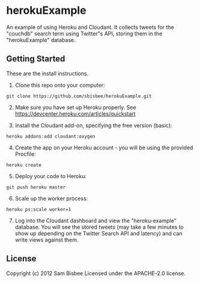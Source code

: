 # herokuExample

An example of using Heroku and Cloudant. It collects tweets for the "couchdb"
search term using Twitter"s API, storing them in the "herokuExample" database.

## Getting Started

These are the install instructions.

1. Clone this repo onto your computer:

`git clone https://github.com/sbisbee/herokuExample.git`

2. Make sure you have set up Heroku properly. See
https://devcenter.heroku.com/articles/quickstart

3. Install the Cloudant add-on, specifying the free version (basic):

`heroku addons:add cloudant:oxygen`

4. Create the app on your Heroku account - you will be using the provided
Procfile:

`heroku create`

5. Deploy your code to Heroku:

`git push heroku master`

6. Scale up the worker process:

`heroku ps:scale worker=1`

7. Log into the Cloudant dashboard and view the "heroku-example" database. You
will see the stored tweets (may take a few minutes to show up depending on the
Twitter Search API and latency) and can write views against them.

## License
Copyright (c) 2012 Sam Bisbee
Licensed under the APACHE-2.0 license.
